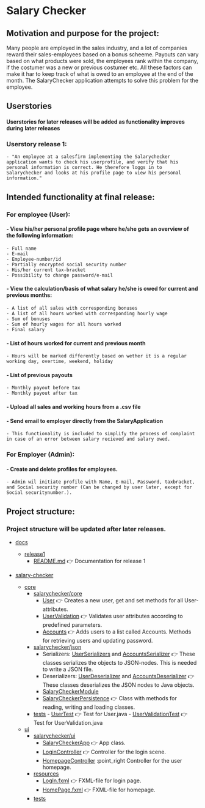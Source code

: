 # Salary Checker

## Motivation and purpose for the project:
Many people are employed in the sales industry, and a lot of companies reward their sales-employees based on a bonus scheeme. Payouts can vary based on what products were sold, the employees rank within the company, if the costumer was a new or previous costumer etc. All these factors can make it har to keep track of what is owed to an employee at the end of the month. The SalaryChecker application attempts to solve this problem for the employee.

## Userstories
#### Userstories for later releases will be added as functionality improves during later releases
### Userstory release 1:
    - "An employee at a salesfirm implementing the Salarychecker application wants to check his userprofile, and verify that his personal information is correct. He therefore loggs in to Salarychecker and looks at his profile page to view his personal information."

## Intended functionality at final release:
### For employee (User): 
#### - View his/her personal profile page where he/she gets an overview of the following information:
    - Full name
    - E-mail
    - Employee-number/id 
    - Partially encrypted social security number
    - His/her current tax-bracket 
    - Possibility to change password/e-mail

#### - View the calculation/basis of what salary he/she is owed for current and previous months:
    - A list of all sales with corresponding bonuses
    - A list of all hours worked with corresponding hourly wage
    - Sum of bonuses
    - Sum of hourly wages for all hours worked
    - Final salary 

#### - List of hours worked for current and previous month
    - Hours will be marked differently based on wether it is a regular working day, overtime, weekend, holiday

#### - List of previous payouts
    - Monthly payout before tax
    - Monthly payout after tax

#### - Upload all sales and working hours from a .csv file

#### - Send email to employer directly from the SalaryApplication
    - This functionality is included to simplify the process of complaint in case of an error between salary recieved and salary owed.

### For Employer (Admin):
#### - Create and delete profiles for employees.
    - Admin wil initiate profile with Name, E-mail, Password, taxbracket, and Social security number (Can be changed by user later, except for Social securitynumber.).


## Project structure:
### Project structure will be updated after later releases.
- [docs](../../docs)
    - [release1](../../docs/release1)
        - [README.md](../../docs/release1/README.md) :point_right: Documentation for release 1


- [salary-checker](../salary-checker)
    - [core](./core)
        - [salarychecker/core](./core/src/main/java/salarychecker/core)
            - [User](./core/src/main/java/salarychecker/core/User.java) :point_right: Creates a new user, get and set methods for all User-attributes.
            - [UserValidation](./core/src/main/java/salarychecker/core/UserValidation.java) :point_right: Validates user attributes according to predefined parameters.
            - [Accounts](./core/src/main/java/salarychecker/core/Accounts.java) :point_right: Adds users to a list called Accounts. Methods for retrieving users and updating password.
        - [salarychecker/json](./core/src/main/java/salarychecker/json/)
            - Serializers: [UserSerializers](./core/src/main/java/salarychecker/json/UserSerializer.java) and [AccountsSerializer](./core/src/main/java/salarychecker/json/AccountsSerializer.java) :point_right: These classes serializes the objects to JSON-nodes. This is needed to write a JSON file.
            - Deserializers: [UserDeserializer](./core/src/main/java/salarychecker/json/UserDeserializer.java) and [AccountsDeserializer](./core/src/main/java/salarychecker/json/AccountsDeserializer.java) :point_right: These classes deserializes the JSON nodes to Java objects.
            - [SalaryCheckerModule](./core/src/main/java/salarychecker/json/SalaryCheckerModule.java)
            - [SalaryCheckerPersistence](./core/src/main/java/salarychecker/json/SalaryCheckerPersistence.java) :point_right: Class with methods for reading, writing and loading classes. 
        - [tests](./core/src/test)
                - [UserTest](./core/src/test/java/salarychecker/core/UserTest.java) :point_right: Test for User.java
                - [UserValidationTest](./core/src/test/java/salarychecker/core/UserValidationTest.java) :point_right: Test for UserValidation.java
    - [ui](./ui)
        - [salarychecker/ui](./ui/src/main/java/salarychecker/ui)
            - [SalaryCheckerApp](./ui/src/main/java/salarychecker/ui/SalaryCheckerApp.java) :point_right: App class.
            - [LoginController](./ui/src/main/java/salarychecker/ui/LoginController.java) :point_right: Controller for the login scene.
            - [HomepageController](./ui/src/main/java/salarychecker/ui/HomepageController.java) :point_right Controller for the user homepage.
        - [resources](./ui/src/main/resources)
            - [LogIn.fxml](./ui/src/main/resources/LogIn.fxml) :point_right: FXML-file for login page.
            - [HomePage.fxml](./ui/src/main/resources/HomePage.fxml) :point_right: FXML-file for homepage.
        - [tests](./ui/src/test)
                    




